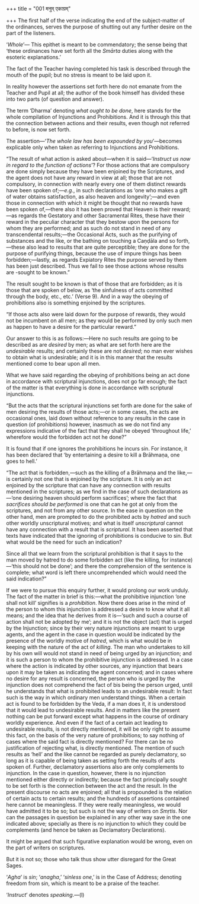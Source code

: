 +++
title = "001 मनुम् एकाग्रम्"

+++
The first half of the verse indicating the end of the subject-matter of
the ordinances, serves the purpose of shutting out any further desire on
the part of the listeners.

‘*Whole*’— This epithet is meant to be commendatory; the sense being
that ‘these ordinances have set forth all the *Smārta* duties along with
the esoteric explanations.’

The fact of the Teacher having completed his task is described through
the mouth of the pupil; but no stress is meant to be laid upon it.

In reality however the assertions set forth here do not emanate from the
Teacher and Pupil at all; the author of the book himself has divided
these into two parts (of question and answer).

The term ‘Dharma’ denoting *what ought to be done*, here stands for the
whole compilation of Injunctions and Prohibitions. And it is through
this that the connection between actions and their results, even though
not referred to before, is now set forth.

The assertion—‘*The whole law has been expounded by you*’—becomes
explicable only when taken as referring to Injunctions and Prohibitions.

“The result of what action is asked about—when it is said—‘*Instruct us
now in regard to the function of actions*’? For those actions that are
compulsory are done simply because they have been enjoined by the
Scriptures, and the agent does not have any reward in view at all; those
that are not compulsory, in connection with nearly every one of them
distinct rewards have been spoken of;—*e.g*., in such declarations as
‘one who makes a gift of water obtains satisfaction, as also heaven and
longevity’;—and even those in connection with which it might be thought
that no rewards have been spoken of,—there also it has been proved that
Heaven is their reward;—as regards the Gestatory and other Sacramental
Rites, these have their reward in the peculiar character that they
bestow upon the persons for whom they are performed; and as such do not
stand in need of any transcendental results;—the Occasional Acts, such
as the purifying of substances and the like, or the bathing on touching
a Caṇḍāla and so forth,—these also lead to results that are quite
perceptible; they are done for the purpose of purifying things, because
the use of impure things has been forbidden;—lastly, as regards
Expiatory Rites the purpose served by them has been just described. Thus
we fail to see those actions whose results are -sought to be known.”

The result sought to be known is that of those that are forbidden; as it
is those that are spoken of below, as ‘the sinfulness of acts committed
through the body, etc., etc.’ (Verse 9). And in a way the obeying of
prohibitions also is something enjoined by the scriptures.

“If those acts also were laid down for the purpose of rewards, they
would not be incumbent on all men; as they would be performed by only
such men as happen to have a desire for the particular reward.”

Our answer to this is as follows:—Here no such results are going to be
described as are *desired* by men; as what are set forth here are the
*undesirable* results; and certainly these are not *desired*; no man
ever wishes to obtain what is undesirable; and it is in this manner that
the results mentioned come to bear upon all men.

What we have said regarding the obeying of prohibitions being an act
done in accordance with scriptural injunctions, does not go far enough;
the fact of the matter is that everything is done in accordance with
scriptural injunctions.

“But the acts that the scriptural injunctions set forth are done for the
sake of men desiring the results of those acts;—or in some cases, the
acts are occasional ones, laid down without reference to any results in
the case in question (of prohibitions) however, inasmuch as we do not
find any expressions indicative of the fact that they shall he obeyed
‘throughout life,’ wherefore would the forbidden act not he done?”

It is found that if one ignores the prohibitions he incurs sin. For
instance, it has been declared that ‘by entertaining a desire to kill a
Brāhmaṇa, one goes to hell.’

“The act that is forbidden,—such as the killing of a Brāhmaṇa and the
like,—is certainly not one that is enjoined by the scripture. It is only
an act enjoined by the scripture that can have any connection with
results mentioned in the scriptures; as we find in the case of such
declarations as—‘one desiring heaven should perform sacrifices’; where
the fact that *sacrifices should be performed* is one that can he got at
only from the scriptures, and not from any other source. In the ease in
question on the other hand, men are prompted to do the prohibited acts
by *hatred* and such other worldly unscriptural motives; and what is
itself *unscriptural* cannot have any connection with a result that is
*scriptural*. It has been asserted that texts have indicated that the
ignoring of prohibitions is conducive to sin. But what would be the need
for such an indication?

Since all that we learn from the scriptural prohibition is that it says
to the man moved by hatred to do some forbidden act (like the killing,
for instance)—‘this should not be done’; and there the comprehension of
the sentence is complete; what word is left there uncomprehended which
would need the said indication?”

If we were to pursue this enquiry further, it would prolong our work
unduly. The fact of the matter in brief is this:—what the prohibitive
injunction ‘one shall not kill’ signifies is a *prohibition*. Now there
does arise in the mind of the person to whom this injunction is
addressed a desire to know what it all means; and the idea that he
derives from it is—‘such and such a course of action shall not be
adopted by me’; and it is not the object (act) that is urged by the
Injunction; since by their very nature injunctions are meant to urge
agents, and the agent in the case in question would be indicated by the
presence of the worldly motive of *hatred*, which is what would be in
keeping with the nature of the act of *killing*. The man who undertakes
to kill by his own will would not stand in need of being urged by an
injunction; and it is such a person to whom the prohibitive injunction
is addressed. In a case where the action is indicated by other sources,
any injunction that bears upon it may be taken as indicating the agent
concerned; and in cases where no desire for any result is concerned, the
person who is urged by the injunction does not comprehend the fact of
bis being the person urged, until he understands that what is prohibited
leads to an undesirable result: In fact such is the way in which
ordinary men understand things. When a certain act is found to be
forbidden by the Veda, if a man does it, it is understood that it would
lead to undesirable results. And in matters like the present nothing can
be put forward except what happens in the course of ordinary worldly
experience. And even if the fact of a certain act leading to undesirable
results, is not directly mentioned, it will be only right to assume this
fact, on the basis of the very nature of prohibitions; to say nothing of
cases where the said fact is directly mentioned? For there can be no
justification of rejecting what, is directly mentioned. The mention of
such results as ‘hell’ and the like cannot be regarded as purely
declamatory, so long as it is capable of being taken as setting forth
the results of acts spoken of. Further, declamatory assertions also are
only complements to injunction. In the case in question, however, there
is no injunction mentioned either directly or indirectly; because the
fact principally sought to be set forth is the connection between the
act and the result. In the present discourse no acts are enjoined; all
that is propounded is the relation of certain acts to certain results;
and the hundreds of assertions contained here cannot be meaningless. If
they were really meaningless, we would have admitted it to be so; but
such is not the way of writers on *Smṛtis*. Nor can the passages in
question be explained in any other way save in the one indicated above;
specially as there is no injunction to which they could be complements
(and hence be taken as Declamatory Declarations).

It might be argued that such figurative explanation would be wrong, even
on the part of writers on scriptures.

But it is not so; those who talk thus show utter disregard for the Great
Sages.

‘*Agha*’ is *sin*; ‘*anagha*,’ ‘*sinless one*,’ is in the Case of
Address; denoting freedom from sin, which is meant to be a praise of the
teacher.

‘*Instruct*’ denotes *speaking*.—(l)


